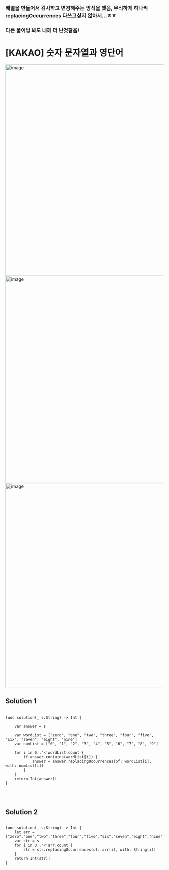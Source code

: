 ### 배열을 만들어서 검사하고 변경해주는 방식을 했음, 무식하게 하나씩 replacingOccurrences 다쓰고싶지 않아서...ㅎㅎ
### 다른 풀이법 봐도 내께 더 난것같음!


# [KAKAO] 숫자 문자열과 영단어

<img width="672" alt="image" src="https://user-images.githubusercontent.com/29904301/187358097-ea6d13e3-8556-4f45-8a09-89f4a5899cae.png">
<img width="658" alt="image" src="https://user-images.githubusercontent.com/29904301/187358126-562aa8ca-3665-4a6f-9d76-935e48fc88c3.png">
<img width="653" alt="image" src="https://user-images.githubusercontent.com/29904301/187358184-2978bcf4-0905-4072-8729-dab304fe7d53.png">


## Solution 1
<pre>
<code>
func solution(_ s:String) -> Int {
    
    var answer = s
    
    var wordList = ["zero", "one", "two", "three", "four", "five", "six", "seven", "eight", "nine"]
    var numList = ["0", "1", "2", "3", "4", "5", "6", "7", "8", "9"]
    
    for i in 0..'<'wordList.count {
        if answer.contains(wordList[i]) {
            answer = answer.replacingOccurrences(of: wordList[i], with: numList[i])
        }   
    }
    return Int(answer)!
}
</pre>
</code>

## Solution 2
<pre>
<code>
func solution(_ s:String) -> Int {
    let arr = ["zero","one","two","three","four","five","six","seven","eight","nine"]
    var str = s
    for i in 0..'<'arr.count {
        str = str.replacingOccurrences(of: arr[i], with: String(i))
    }
    return Int(str)!
}
</pre>
</code>

